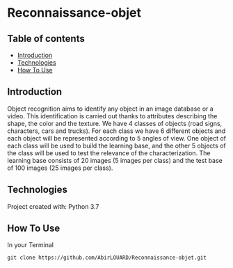 # Reconnaissance-objet


## Table of contents

* [Introduction](#introduction)
* [Technologies](#technologies)
* [How To Use](#how-to-use)

## Introduction

Object recognition aims to identify any object in an image database or a video. This identification is carried out thanks to attributes describing the shape, the color and the texture. We have 4 classes of objects (road signs, characters, cars and trucks). For each class we have 6 different objects and each object will be represented according to 5 angles of view. One object of each class will be used to build the learning base, and the other 5 objects of the class will be used to test the relevance of the characterization. The learning base consists of 20 images (5 images per class) and the test base of 100 images (25 images per class).

## Technologies

Project created with:
Python 3.7

## How To Use

In your Terminal

```
git clone https://github.com/AbirLOUARD/Reconnaissance-objet.git
```
